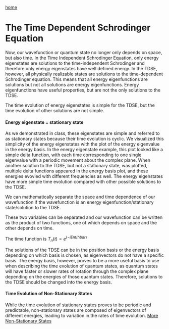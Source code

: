 [home](/README.md)

# The Time Dependent Schrodinger Equation
Now, our wavefunction or quantum state no longer only depends on space, but also time. In the Time Independent 
Schrodinger Equation, only energy eigenstates are solutions to the time-independent Schrodinger and therefore only energy 
eigenstates have well defined energy. In the TDSE, however, all physically realizable states are solutions to the 
time-dependent Schrodinger equation. This means that all energy eigenfunctions are solutions but not all solutions 
are energy eigenfunctions. Energy eigenfunctions have useful properties, but are not the only solutions to the TDSE. 

The time evolution of energy eigenstates is simple for the TDSE, but the time evolution of other solutions are not simple. 

#### Energy eigenstate = stationary state 
As we demonstrated in class, these eigenstates are simple and referred to as stationary states because their time evolution 
is cyclic. We visualized this simplicity of the energy eigenstates with the plot of the energy eigenvalue in the energy basis. 
In the energy eigenstate example, this plot looked like a simple delta function, with each time corresponding to one single 
eigenvalue with a periodic movement about the complex plane. When another solution to the TDSE, but not a stationary state, 
was plotted, multiple delta functions appeared in the energy basis plot, and these energies evovled with different 
frequencies as well. The energy eigenstates have more simple time evolution compared with other possible solutions to the TDSE. 

We can mathematically separate the space and time dependence of our wavefunction if the wavefunction is an 
energy eigenfunction/stationary state/solution to the TDSE. 

These two variables can be separated and our wavefunction can be written as the product of two functions, 
one of which depends on space and the other depends on time.

The time function is ${T_n(t) = e^(−iEnt/hbar)}$

The solutions of the TDSE can be in the position basis or the energy basis depending on which basis is chosen, as eigenvectors
do not have a specific basis. The energy basis, however, proves to be a more useful basis to use when describing the time
evolution of quantum states, as quantum states will have faster or slower rates of rotation through the complex plane
depending on the energies of those quantum states. Therefore, solutions to the TDSE should be changed into the energy basis. 

#### Time Evolution of Non-Stationary States
While the time evolution of stationary states proves to be periodic and predictable, non-stationary states are composed of 
eigenvectors of different energies, leading to variation in the rates of time evolution. 
[More Non-Stationary States](/nonstat.md)
